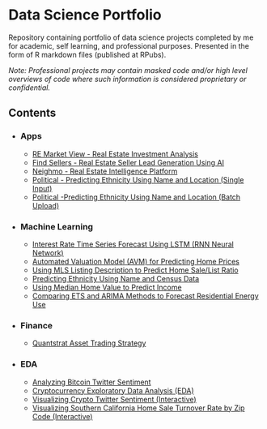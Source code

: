 # Data Science Portfolio
Repository containing portfolio of data science projects completed by me for academic, self learning, and professional purposes. Presented in the form of R markdown files (published at RPubs).

*Note: Professional projects may contain masked code and/or high level overviews of code where such information is considered proprietary or confidential.*

## Contents
* ### Apps
  * [RE Market View - Real Estate Investment Analysis](https://jcmlapps.shinyapps.io/zip_map_table_chart/)
  * [Find Sellers - Real Estate Seller Lead Generation Using AI](https://findsellers.com)
  * [Neighmo - Real Estate Intelligence Platform](https://app.neighmo.com)
  * [Political - Predicting Ethnicity Using Name and Location (Single Input)](https://jcmlapps.shinyapps.io/teaserEthPred/)
  * [Political -Predicting Ethnicity Using Name and Location (Batch Upload)]( https://jcmlapps.shinyapps.io/Elektos_Eth_Upload/)
* ### Machine Learning
  * [Interest Rate Time Series Forecast Using LSTM (RNN Neural Network)](http://rpubs.com/jwcb1025/int_rate_lstm)
  * [Automated Valuation Model (AVM) for Predicting Home Prices](http://rpubs.com/jwcb1025/AVM)
  * [Using MLS Listing Description to Predict Home Sale/List Ratio](http://rpubs.com/jwcb1025/listing_description_pred)
  * [Predicting Ethnicity Using Name and Census Data](http://rpubs.com/jwcb1025/est_ethnicity)
  * [Using Median Home Value to Predict Income](http://rpubs.com/jwcb1025/income_home_value)
  * [Comparing ETS and ARIMA Methods to Forecast Residential Energy Use](http://rpubs.com/jwcb1025/forecast_residential_energy)
* ### Finance
  * [Quantstrat Asset Trading Strategy](http://rpubs.com/jwcb1025/quantstrat_trading_strategy)
* ### EDA
  * [Analyzing Bitcoin Twitter Sentiment](http://rpubs.com/jwcb1025/BTC_twitter_sentiment)
  * [Cryptocurrency Exploratory Data Analysis (EDA)](http://rpubs.com/jwcb1025/crypto_eda)
  * [Visualizing Crypto Twitter Sentiment (Interactive)](https://jcmlapps.shinyapps.io/twitter_sentiment/)
  * [Visualizing Southern California Home Sale Turnover Rate by Zip Code (Interactive)](https://public.tableau.com/shared/8MBF46XKR?:display_count=yes&:origin=viz_share_link)
  
